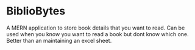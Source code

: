# BiblioBytes
A MERN application to store book details that you want to read. Can be used when you know you want to read a book but dont know which one. Better than an maintaining an excel sheet.
